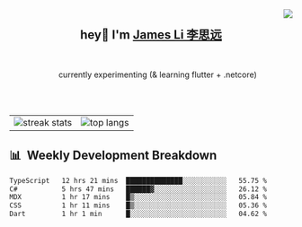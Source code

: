 <img align="right" src="https://visitor-badge.laobi.icu/badge?page_id=JLi2007.JLi2007" />

<div align="center">
    <h2 >hey👋 I'm <a href="https://jame.li/" target="blank"> James Li 李思远 </a></h2>
</div>

<br/> 

<ul align="center"> 
currently experimenting (& learning flutter + .netcore)
</ul>

<br/> 
<!-- 
<div align="center">
    <img src="https://skillicons.dev/icons?i=react,javascript,typescript,html,css,vue,tailwind" />
</div>
<div align="center">
    <img src="https://skillicons.dev/icons?i=rust,python,processing,cs,dotnet" />
</div>
<div align="center">
    <img src="https://skillicons.dev/icons?i=nodejs,mongo,express,docker,postgresql,supabase,tauri"/><br>
</div>
-->
<br>
<div align="center">
  <table>
    <tr>
      <td>
        <img src="https://streak-stats.demolab.com/?user=JLi2007&theme=tokyonight-duo&border_radius=10" alt="streak stats"/>
      </td>
      <td>
        <img src="https://github-readme-stats.vercel.app/api/top-langs/?username=JLi2007&hide=HTML&langs_count=8&layout=compact&theme=github_dark&border_radius=10&size_weight=0.5&count_weight=0.5&exclude_repo=github-readme-stats" alt="top langs" />
      </td>
    </tr>
  </table>
</div>


## 📊 &nbsp;Weekly Development Breakdown
<!--START_SECTION:waka-->

```txt
TypeScript   12 hrs 21 mins  ██████████████░░░░░░░░░░░   55.75 %
C#           5 hrs 47 mins   ██████▓░░░░░░░░░░░░░░░░░░   26.12 %
MDX          1 hr 17 mins    █▒░░░░░░░░░░░░░░░░░░░░░░░   05.84 %
CSS          1 hr 11 mins    █▒░░░░░░░░░░░░░░░░░░░░░░░   05.36 %
Dart         1 hr 1 min      █░░░░░░░░░░░░░░░░░░░░░░░░   04.62 %
```

<!--END_SECTION:waka-->


<!-- ARCHIVE-->

<!-- 
<h1 align="center">
    <img src="https://readme-typing-svg.herokuapp.com/?font=raleway&size=35&center=true&vCenter=true&width=500&color=FFFFFF&height=70&duration=4000&lines=+hey👋+I'm+James;" />
</h1>
-->

<!--  
<h3 align="center">Lets Connect</h3>
<p align="center">
<a href="https://linkedin.com/in/james-li-a81004275" target="blank"><img align="center" src="https://raw.githubusercontent.com/rahuldkjain/github-profile-readme-generator/master/src/images/icons/Social/linked-in-alt.svg" alt="james-li-a81004275" height="60" width="80" /></a>
</p>
-->

<!--   
<img width=390 src="https://github-readme-stats.vercel.app/api?username=Jli2007&count_private=true&show_icons=true&theme=github_dark&rank_icon=github&border_radius=10" alt="readme stats" />
<br/>
  <img width=325 align="center" src="https://github-readme-stats.vercel.app/api/top-langs/?username=JLi2007&hide=HTML&langs_count=8&layout=compact&theme=github_dark&border_radius=10&size_weight=0.5&count_weight=0.5&exclude_repo=github-readme-stats" alt="top langs" /> -->
